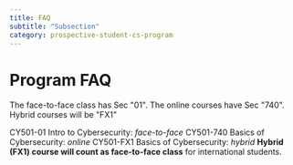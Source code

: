 ```yaml
---
title: FAQ
subtitle: "Subsection"
category: prospective-student-cs-program
---
```

# Program FAQ
The face-to-face class has Sec "01". The online courses have Sec "740".
Hybrid courses will be "FX1" 

CY501-01 Intro to Cybersecurity: *face-to-face*
CY501-740 Basics of Cybersecurity: *online*
CY501-FX1 Basics of Cybersecurity: *hybrid*
**Hybrid (FX1) course will count as face-to-face class** for international students.